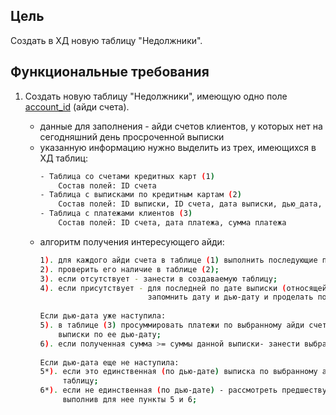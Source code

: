 ## Цель
Создать в ХД новую таблицу "Недолжники".

## Функциональные требования
1. Создать новую таблицу "Недолжники", имеющую одно поле <a href="#">account_id</a> (айди счета). 

   - данные для заполнения - айди счетов клиентов, у которых нет на сегодняшний день просроченной выписки
   - указанную информацию нужно выделить из трех, имеющихся в ХД таблиц:
     ```sh
     - Таблица со счетами кредитных карт (1)
         Состав полей: ID счета
     - Таблица с выписками по кредитным картам (2)
         Состав полей: ID выписки, ID счета, дата выписки, дью_дата, сумма выписки
     - Таблица с платежами клиентов (3)
         Состав полей: ID счета, дата платежа, сумма платежа
     ```
   - алгоритм получения интересующего айди:
     ```sh
     1). для каждого айди счета в таблице (1) выполнить последующие пункты; 
     2). проверить его наличие в таблице (2);
     3). если отсутствует - занести в создаваемую таблицу; 
     4). если присутствует - для последней по дате выписки (относящейся к выбранному айди)
                             запомнить дату и дью-дату и проделать последующие пункты;
                             
     Если дью-дата уже наступила:
     5). в таблице (3) просуммировать платежи по выбранному айди счета в период с даты рассмотренной 
         выписки по ее дью-дату;       
     6). если полученная сумма >= суммы данной выписки- занести выбранный айди счета в создаваемую таблицу;
         
     Если дью-дата еще не наступила:
     5*). если это единственная (по дью-дате) выписка по выбранному айди счета - занести его в создаваемую 
          таблицу;
     6*). если не единственная (по дью-дате) - рассмотреть предшествующую данной (по дью-дате) выписку,
          выполнив для нее пункты 5 и 6;
     ```
